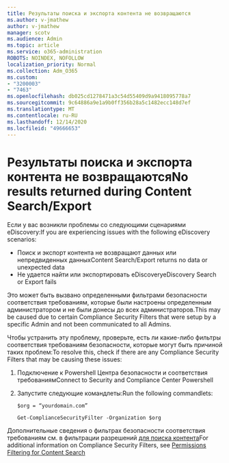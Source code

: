 ```yaml
---
title: Результаты поиска и экспорта контента не возвращаются
ms.author: v-jmathew
author: v-jmathew
manager: scotv
ms.audience: Admin
ms.topic: article
ms.service: o365-administration
ROBOTS: NOINDEX, NOFOLLOW
localization_priority: Normal
ms.collection: Adm_O365
ms.custom:
- "3200003"
- "7463"
ms.openlocfilehash: db025cd1278471a3c54d55409d9a9418095778a7
ms.sourcegitcommit: 9c64886a9e1a9b0ff356b28a5c1482ecc148d7ef
ms.translationtype: MT
ms.contentlocale: ru-RU
ms.lasthandoff: 12/14/2020
ms.locfileid: "49666653"
---
```

# <a name="no-results-returned-during-content-searchexport"></a><span data-ttu-id="87353-102">Результаты поиска и экспорта контента не возвращаются</span><span class="sxs-lookup"><span data-stu-id="87353-102">No results returned during Content Search/Export</span></span>

<span data-ttu-id="87353-103">Если у вас возникли проблемы со следующими сценариями eDiscovery:</span><span class="sxs-lookup"><span data-stu-id="87353-103">If you are experiencing issues with the following eDiscovery scenarios:</span></span>

- <span data-ttu-id="87353-104">Поиск и экспорт контента не возвращают данных или непредвиденных данных</span><span class="sxs-lookup"><span data-stu-id="87353-104">Content Search/Export returns no data or unexpected data</span></span>
- <span data-ttu-id="87353-105">Не удается найти или экспортировать eDiscovery</span><span class="sxs-lookup"><span data-stu-id="87353-105">eDiscovery Search or Export fails</span></span>

<span data-ttu-id="87353-106">Это может быть вызвано определенными фильтрами безопасности соответствия требованиям, которые были настроены определенным администратором и не были донесы до всех администраторов.</span><span class="sxs-lookup"><span data-stu-id="87353-106">This may be caused due to certain Compliance Security Filters that were setup by a specific Admin and not been communicated to all Admins.</span></span>

<span data-ttu-id="87353-107">Чтобы устранить эту проблему, проверьте, есть ли какие-либо фильтры соответствия требованиям безопасности, которые могут быть причиной таких проблем:</span><span class="sxs-lookup"><span data-stu-id="87353-107">To resolve this, check if there are any Compliance Security Filters that may be causing these issues:</span></span>

1. <span data-ttu-id="87353-108">Подключение к Powershell Центра безопасности и соответствия требованиям</span><span class="sxs-lookup"><span data-stu-id="87353-108">Connect to Security and Compliance Center Powershell</span></span>
2. <span data-ttu-id="87353-109">Запустите следующие командлеты:</span><span class="sxs-lookup"><span data-stu-id="87353-109">Run the following commandlets:</span></span>

    `$org = “yourdomain.com”`

    `Get-ComplianceSecurityFilter -Organization $org`

<span data-ttu-id="87353-110">Дополнительные сведения о фильтрах безопасности соответствия требованиям см. в фильтрации разрешений [для поиска контента](https://docs.microsoft.com/microsoft-365/compliance/permissions-filtering-for-content-search)</span><span class="sxs-lookup"><span data-stu-id="87353-110">For additional information on Compliance Security Filters, see [Permissions Filtering for Content Search](https://docs.microsoft.com/microsoft-365/compliance/permissions-filtering-for-content-search)</span></span>
